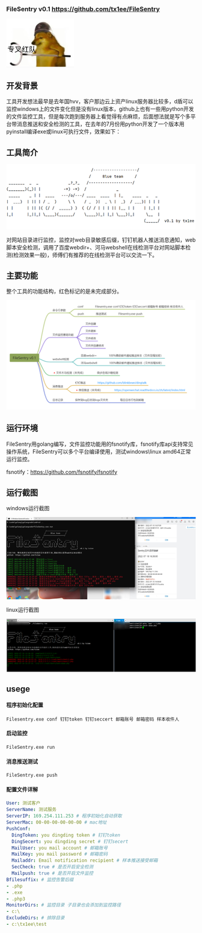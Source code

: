 ### FileSentry v0.1 https://github.com/tx1ee/FileSentry

![img11](images\img11.png)

## 开发背景

工具开发想法最早是去年国hvv，客户那边云上资产linux服务器比较多，d盾可以监控windows上的文件变化但是没有linux版本，github上也有一些用python开发的文件监控工具，但是每次跑到服务器上看觉得有点麻烦，后面想法就是写个多平台带消息推送和安全检测的工具，在去年的7月份用python开发了一个版本用pyinstall编译exe或linux可执行文件，效果如下：



## 工具简介

![img.png](images/img.png)

对网站目录进行监控，监控对web目录敏感后缀，钉钉机器人推送消息通知，web脚本安全检测，调用了百度webdir+、河马webshell在线检测平台对网站脚本检测(检测效果一般)，师傅们有推荐的在线检测平台可以交流一下。

## 主要功能

整个工具的功能结构，红色标记的是未完成部分。

![img.png](images/img1.png)

## 运行环境

FileSentry用golang编写，文件监控功能用的fsnotify库，fsnotify库api支持常见操作系统，FileSentry可以多个平台编译使用，测试windows\linux amd64正常运行监控。

fsnotify：https://github.com/fsnotify/fsnotify

## 运行截图

windows运行截图

![img.png](images/img2.png)

linux运行截图

![img.png](images/img3.png)

## usege

#### 程序初始化配置

```
Filesentry.exe conf 钉钉token 钉钉seccert 邮箱账号 邮箱密码 样本收件人
```

#### 启动监控

```
FileSentry.exe run
```

#### 消息推送测试

```
FileSentry.exe push
```

#### 配置文件详解

```yaml
User: 测试客户
ServerName: 测试服务
ServerIP: 169.254.111.253 # 程序初始化自动获取
ServerMac: 00-00-00-00-00-00 # mac地址
PushConf:
  DingToken: you dingding token # 钉钉token
  DingSecert: you dingding secret # 钉钉secert
  MailUser: you mail account # 邮箱账号
  MailKey: you mail password # 邮箱密码
  Mailaddr: Email notification recipient # 样本推送接受邮箱
  SecCheck: true # 是否开启安全检测
  Mailpush: true # 是否开启文件监控
Bfilesuffix: # 监控告警后缀
- .php
- .exe
- .php3
MonitorDirs: # 监控目录 子目录也会添加到监控路径
- c:\
ExcludeDirs: # 排除目录
- c:\tx1ee\test
```





































































